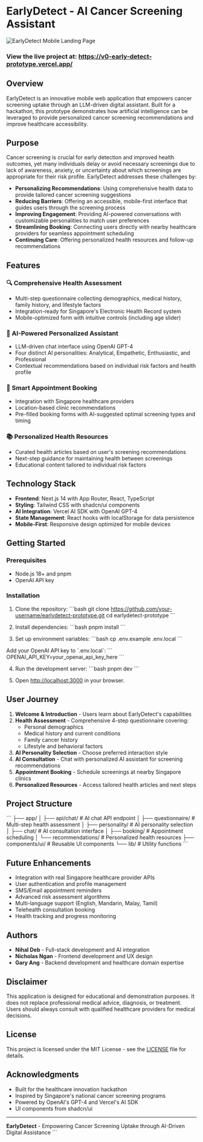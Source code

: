 # EarlyDetect - AI Cancer Screening Assistant

![EarlyDetect Mobile Landing Page](./screenshots/mobile-landing-page.png)

### View the live project at: https://v0-early-detect-prototype.vercel.app/

## Overview

EarlyDetect is an innovative mobile web application that empowers cancer screening uptake through an LLM-driven digital assistant. Built for a hackathon, this prototype demonstrates how artificial intelligence can be leveraged to provide personalized cancer screening recommendations and improve healthcare accessibility.

## Purpose

Cancer screening is crucial for early detection and improved health outcomes, yet many individuals delay or avoid necessary screenings due to lack of awareness, anxiety, or uncertainty about which screenings are appropriate for their risk profile. EarlyDetect addresses these challenges by:

- **Personalizing Recommendations**: Using comprehensive health data to provide tailored cancer screening suggestions
- **Reducing Barriers**: Offering an accessible, mobile-first interface that guides users through the screening process
- **Improving Engagement**: Providing AI-powered conversations with customizable personalities to match user preferences
- **Streamlining Booking**: Connecting users directly with nearby healthcare providers for seamless appointment scheduling
- **Continuing Care**: Offering personalized health resources and follow-up recommendations

## Features

### 🔍 Comprehensive Health Assessment
- Multi-step questionnaire collecting demographics, medical history, family history, and lifestyle factors
- Integration-ready for Singapore's Electronic Health Record system
- Mobile-optimized form with intuitive controls (including age slider)

### 🤖 AI-Powered Personalized Assistant
- LLM-driven chat interface using OpenAI GPT-4
- Four distinct AI personalities: Analytical, Empathetic, Enthusiastic, and Professional
- Contextual recommendations based on individual risk factors and health profile

### 📅 Smart Appointment Booking
- Integration with Singapore healthcare providers
- Location-based clinic recommendations
- Pre-filled booking forms with AI-suggested optimal screening types and timing

### 📚 Personalized Health Resources
- Curated health articles based on user's screening recommendations
- Next-step guidance for maintaining health between screenings
- Educational content tailored to individual risk factors

## Technology Stack

- **Frontend**: Next.js 14 with App Router, React, TypeScript
- **Styling**: Tailwind CSS with shadcn/ui components
- **AI Integration**: Vercel AI SDK with OpenAI GPT-4
- **State Management**: React hooks with localStorage for data persistence
- **Mobile-First**: Responsive design optimized for mobile devices

## Getting Started

### Prerequisites
- Node.js 18+ and pnpm
- OpenAI API key

### Installation

1. Clone the repository:
\`\`\`bash
git clone https://github.com/your-username/earlydetect-prototype.git
cd earlydetect-prototype
\`\`\`

2. Install dependencies:
\`\`\`bash
pnpm install
\`\`\`

3. Set up environment variables:
\`\`\`bash
cp .env.example .env.local
\`\`\`

Add your OpenAI API key to \`.env.local\`:
\`\`\`
OPENAI_API_KEY=your_openai_api_key_here
\`\`\`

4. Run the development server:
\`\`\`bash
pnpm dev
\`\`\`

5. Open [http://localhost:3000](http://localhost:3000) in your browser.

## User Journey

1. **Welcome & Introduction** - Users learn about EarlyDetect's capabilities
2. **Health Assessment** - Comprehensive 4-step questionnaire covering:
   - Personal demographics
   - Medical history and current conditions
   - Family cancer history
   - Lifestyle and behavioral factors
3. **AI Personality Selection** - Choose preferred interaction style
4. **AI Consultation** - Chat with personalized AI assistant for screening recommendations
5. **Appointment Booking** - Schedule screenings at nearby Singapore clinics
6. **Personalized Resources** - Access tailored health articles and next steps

## Project Structure

\`\`\`
├── app/
│   ├── api/chat/          # AI chat API endpoint
│   ├── questionnaire/     # Multi-step health assessment
│   ├── personality/       # AI personality selection
│   ├── chat/             # AI consultation interface
│   ├── booking/          # Appointment scheduling
│   └── recommendations/  # Personalized health resources
├── components/ui/        # Reusable UI components
└── lib/                 # Utility functions
\`\`\`

## Future Enhancements

- Integration with real Singapore healthcare provider APIs
- User authentication and profile management
- SMS/Email appointment reminders
- Advanced risk assessment algorithms
- Multi-language support (English, Mandarin, Malay, Tamil)
- Telehealth consultation booking
- Health tracking and progress monitoring

## Authors

- **Nihal Deb** - Full-stack development and AI integration
- **Nicholas Ngan** - Frontend development and UX design
- **Gary Ang** - Backend development and healthcare domain expertise

## Disclaimer

This application is designed for educational and demonstration purposes. It does not replace professional medical advice, diagnosis, or treatment. Users should always consult with qualified healthcare providers for medical decisions.

## License

This project is licensed under the MIT License - see the [LICENSE](LICENSE) file for details.

## Acknowledgments

- Built for the healthcare innovation hackathon
- Inspired by Singapore's national cancer screening programs
- Powered by OpenAI's GPT-4 and Vercel's AI SDK
- UI components from shadcn/ui

---

**EarlyDetect** - Empowering Cancer Screening Uptake through AI-Driven Digital Assistance
\`\`\`
